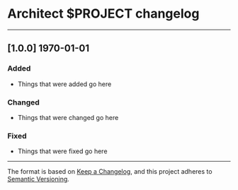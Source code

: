 # Architect $PROJECT changelog

---

## [1.0.0] 1970-01-01

### Added

- Things that were added go here


### Changed

- Things that were changed go here


### Fixed

- Things that were fixed go here

---

The format is based on [Keep a Changelog](https://keepachangelog.com/en/1.0.0/), and this project adheres to [Semantic Versioning](https://semver.org/spec/v2.0.0.html).
